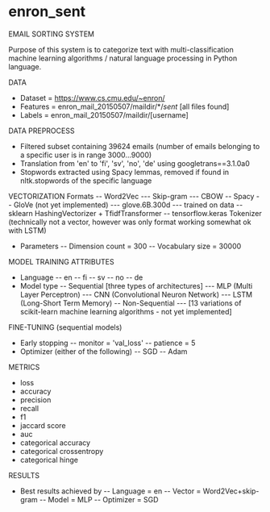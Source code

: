 # enron_sent
EMAIL SORTING SYSTEM

Purpose of this system is to categorize text with multi-classification machine learning algorithms / natural language processing in Python language.

DATA
- Dataset = https://www.cs.cmu.edu/~enron/
- Features = enron_mail_20150507/maildir/*/*sent* [all files found]
- Labels = enron_mail_20150507/maildir/[username]

DATA PREPROCESS
- Filtered subset containing 39624 emails (number of emails belonging to a specific user is in range 3000...9000)
- Translation from 'en' to 'fi', 'sv', 'no', 'de' using googletrans==3.1.0a0
- Stopwords extracted using Spacy lemmas, removed if found in nltk.stopwords of the specific language

VECTORIZATION
Formats
-- Word2Vec
--- Skip-gram
--- CBOW
-- Spacy
-- GloVe (not yet implemented)
--- glove.6B.300d
--- trained on data
-- sklearn HashingVectorizer  + TfidfTransformer
-- tensorflow.keras Tokenizer (technically not a vector, however was only format working somewhat ok with LSTM)
- Parameters
-- Dimension count = 300
-- Vocabulary size = 30000

MODEL TRAINING ATTRIBUTES
- Language
-- en
-- fi
-- sv
-- no
-- de
- Model type
-- Sequential [three types of architectures]
--- MLP (Multi Layer Perceptron)
--- CNN (Convolutional Neuron Network)
--- LSTM (Long-Short Term Memory)
-- Non-Sequential
--- [13 variations of scikit-learn machine learning algorithms - not yet implemented]

FINE-TUNING (sequential models)
- Early stopping
-- monitor = 'val_loss'
-- patience = 5
- Optimizer (either of the following)
-- SGD
-- Adam

METRICS
- loss
- accuracy
- precision
- recall
- f1
- jaccard score
- auc
- categorical accuracy
- categorical crossentropy
- categorical hinge

RESULTS
- Best results achieved by
-- Language = en
-- Vector = Word2Vec+skip-gram
-- Model = MLP
-- Optimizer = SGD
